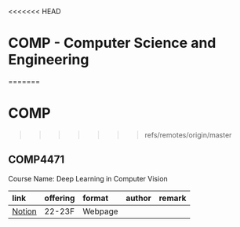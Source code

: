 <<<<<<< HEAD
# COMP -  Computer Science and Engineering
=======
# COMP
>>>>>>> refs/remotes/origin/master

## COMP4471

Course Name: Deep Learning in Computer Vision

| link                                                                                                               | offering   | format   | author   | remark   |
|:-------------------------------------------------------------------------------------------------------------------|:-----------|:---------|:---------|:---------|
| [Notion](https://www.notion.so/zory233/COMP4471-Deep-Learning-in-Computer-Vision-594bafa8b4c64ddb9982129dcfbd1ebc) | 22-23F     | Webpage  |          |          |
